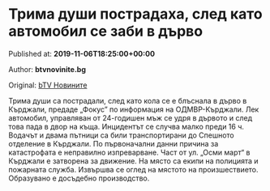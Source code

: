 
# Трима души пострадаха, след като автомобил се заби в дърво

Published at: **2019-11-06T18:25:00+00:00**

Author: **btvnovinite.bg**

Original: [bTV Новините](https://btvnovinite.bg/bulgaria/trima-dushi-postradaha-sled-katastrofa-v-darvo.html)

Трима души са пострадали, след като кола се е блъснала в дърво в Кърджали, предаде „Фокус” по информация на ОДМВР-Кърджали.
Лек автомобил, управляван от 24-годишен мъж се удря в дървото и след това пада в двор на къща. Инцидентът се случва малко преди 16 ч. Водачът и двама пътници са били транспортирани до Спешното отделение в Кърджали.
По първоначални данни причина за катастрофата е неправилно изпреварване. Част от ул. „Осми март“ в Кърджали е затворена за движение.
На място са екипи на полицията и пожарната служба. Извършва се оглед на мястото на произшествието. Образувано е досъдебно производство.
